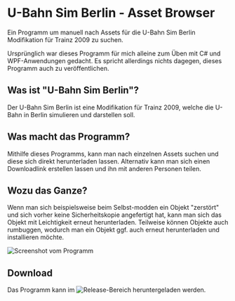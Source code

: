 # U-Bahn Sim Berlin - Asset Browser
Ein Programm um manuell nach Assets für die U-Bahn Sim Berlin Modifikation für Trainz 2009 zu suchen.

Ursprünglich war dieses Programm für mich alleine zum Üben mit C# und WPF-Anwendungen gedacht.
Es spricht allerdings nichts dagegen, dieses Programm auch zu veröffentlichen.


## Was ist "U-Bahn Sim Berlin"?
Der U-Bahn Sim Berlin ist eine Modifikation für Trainz 2009, welche die U-Bahn in Berlin simulieren und darstellen soll.

## Was macht das Programm?
Mithilfe dieses Programms, kann man nach einzelnen Assets suchen und diese sich direkt herunterladen lassen.
Alternativ kann man sich einen Downloadlink erstellen lassen und ihn mit anderen Personen teilen.

## Wozu das Ganze?
Wenn man sich beispielsweise beim Selbst-modden ein Objekt "zerstört" und sich vorher keine Sicherheitskopie angefertigt hat, kann man sich das Objekt mit Leichtigkeit erneut herunterladen.
Teilweise können Objekte auch rumbuggen, wodurch man ein Objekt ggf. auch erneut herunterladen und installieren möchte.

![Screenshot vom Programm](https://i.imgur.com/Eqauhzhl.png)


## Download
Das Programm kann im ![Release-Bereich](https://github.com/David-Mustaang/UBSB_AssetBrowser/releases) heruntergeladen werden.
